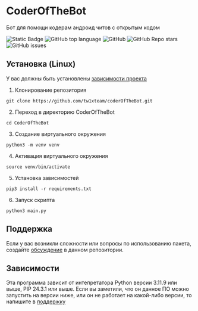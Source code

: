 # CoderOfTheBot
Бот для помощи кодерам андроид читов с открытым кодом<!-- описание репозитория -->
<!--Блок информации о репозитории в бейджах-->
![Static Badge](https://img.shields.io/badge/tw1xteam-CoderOfTheBot-Oxygen)
![GitHub top language](https://img.shields.io/github/languages/top/tw1xteam/coderOfTheBot)
![GitHub](https://img.shields.io/github/license/tw1xteam/coderOfTheBot)
![GitHub Repo stars](https://img.shields.io/github/stars/tw1xteam/coderOfTheBot)
![GitHub issues](https://img.shields.io/github/issues/tw1xteam/coderOfTheBot)

<!--Установка-->
## Установка (Linux)
У вас должны быть установлены [зависимости проекта](https://github.com/tw1xteam/coderOfTheBot#зависимости)

1. Клонирование репозитория 

```git clone https://github.com/tw1xteam/coderOfTheBot.git```

2. Переход в директорию CoderOfTheBot

```cd CoderOfTheBot```

3. Создание виртуального окружения

```python3 -m venv venv```

4. Активация виртуального окружения

```source venv/bin/activate```

5. Установка зависимостей

```pip3 install -r requirements.txt```

6. Запуск скрипта

```python3 main.py```

<!--Поддержка-->
## Поддержка
Если у вас возникли сложности или вопросы по использованию пакета, создайте 
[обсуждение](https://github.com/tw1xteam/coderOfTheBot/issues/new/choose) в данном репозитории.

<!--зависимости-->
## Зависимости
Эта программа зависит от интепретатора Python версии 3.11.9 или выше, PIP 24.3.1 или выше. Если вы заметили, что он данное ПО можно запустить на версии ниже, или он не работает на какой-либо версии, то напишите в [поддержку](https://github.com/tw1xteam/coderOfTheBot#поддержка)
